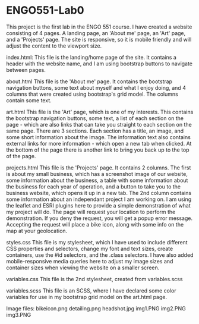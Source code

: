 # ENGO551-Lab0

This project is the first lab in the ENGO 551 course. I have created a website consisting of 4 pages. A landing page,
an 'About me' page, an 'Art' page, and a 'Projects' page. The site is responsive, so it is mobile friendly and will adjust
the content to the viewport size. 

index.html:
This file is the landing/home page of the site. It contains a header with the website name, and I am using
bootstrap buttons to navigate between pages. 

about.html
This file is the 'About me' page. It contains the bootstrap navigation buttons, some text about myself and what I 
enjoy doing, and 4 columns that were created using bootstrap's grid model. The columns contain some text. 

art.html
This file is the 'Art' page, which is one of my interests. This contains the bootstrap navigation buttons, some text, 
a list of each section on the page - which are also links that can take you straight to each section on the same page. 
There are 3 sections. Each section has a title, an image, and some short information about the image. The information text
also contains external links for more information - which open a new tab when clicked. At the bottom of the page there is 
another link to bring you back up to the top of the page. 

projects.html
This file is the 'Projects' page. It contains 2 columns. The first is about my small business, which has a screenshot
image of our website, some information about the business, a table with some information about the business for each year 
of operation, and a button to take you to the business website, which opens it up in a new tab. The 2nd column contains some
information about an independant project I am working on. I am using the leaflet and ESRI plugins here to provide a simple
demonstration of what my project will do. The page will request your location to perform the demonstration. If you deny the
request, you will get a popup error message. Accepting the request will place a bike icon, along with some info on the map
at your geolocation. 

styles.css
This file is my stylesheet, which I have used to include different CSS properties and selectors, change my font and text
sizes, create containers, use the #id selectors, and the .class selectors. I have also added mobile-responsive media queries
here to adjust my image sizes and container sizes when viewing the website on a smaller screen.

variables.css
This file is the 2nd stylesheet, created from variables.scss

variables.scss
This file is an SCSS, where I have declared some color variables for use in my bootstrap grid model on the art.html page.

Image files:
bikeicon.png
detailing.png
headshot.jpg
img1.PNG
img2.PNG
img3.PNG